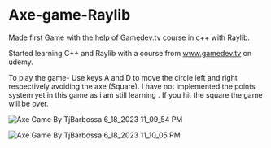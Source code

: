 # Axe-game-Raylib
Made first Game with the help of Gamedev.tv course in c++ with Raylib.

Started learning C++ and Raylib with a course from www.gamedev.tv on udemy.

To play the game- 
Use keys A and D to move the circle left and right respectively avoiding the axe (Square).
I have not implemented the points system yet in this game as i am still learning .
If you hit the square the game will be over.

![Axe Game By TjBarbossa 6_18_2023 11_09_54 PM](https://github.com/TJBARBOSSA/Axe-game-Raylib/assets/106999424/6834c690-2cdb-49cd-ab61-89cfbbb18e2d)

![Axe Game By TjBarbossa 6_18_2023 11_10_05 PM](https://github.com/TJBARBOSSA/Axe-game-Raylib/assets/106999424/293bae98-e1bf-4b70-b0bf-df3d63547aeb)

